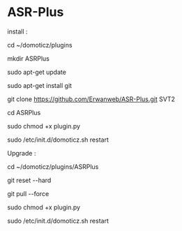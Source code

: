 # ASR-Plus

install :

cd ~/domoticz/plugins 

mkdir ASRPlus

sudo apt-get update

sudo apt-get install git

git clone https://github.com/Erwanweb/ASR-Plus.git SVT2

cd ASRPlus

sudo chmod +x plugin.py

sudo /etc/init.d/domoticz.sh restart

Upgrade :

cd ~/domoticz/plugins/ASRPlus

git reset --hard

git pull --force

sudo chmod +x plugin.py

sudo /etc/init.d/domoticz.sh restart
